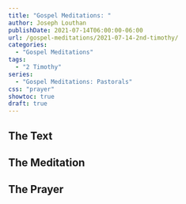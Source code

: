 ```yaml
---
title: "Gospel Meditations: "
author: Joseph Louthan
publishDate: 2021-07-14T06:00:00-06:00
url: /gospel-meditations/2021-07-14-2nd-timothy/
categories:
  - "Gospel Meditations"
tags:
  - "2 Timothy"
series:
  - "Gospel Meditations: Pastorals"
css: "prayer"
showtoc: true
draft: true
---
```


## The Text


## The Meditation


## The Prayer

<div style="font-variant: small-caps;">

</div>

```text

```
